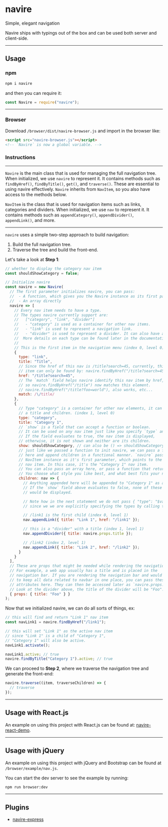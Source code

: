 # navire

Simple, elegant navigation

Navire ships with typings out of the box and can be used both server and client-side.

---

## Usage

### npm

```bash
npm i navire
```

and then you can require it:

```javascript
const Navire = require("navire");
```

---

### Browser

Download `/browser/dist/navire-browser.js` and import in the browser like:

```html
<script src="navire-browser.js"></script>
<!-- `Navire` is now a global variable. -->
```

### Instructions

---

`Navire` is the main class that is used for managing the full navigation tree. When initialized, we use `navire` to represent it. It contains methods such as `findByHref()`, `findByTitle()`, `get()`, and `traverse()`. These are essential to using navire effectively. `Navire` inherits from `NavItem`, so you also have access to the methods below.

`NavItem` is the class that is used for navigation items such as links, categories and dividers. When initialized, we use `nav` to represent it. It contains methods such as `appendCategory()`, `appendDivider()`, `appendLink()`, and more.

---

`navire` uses a simple two-step approach to build navigation:

1. Build the full navigation tree.
2. Traverse the tree and build the front-end.

Let's take a look at **Step 1**:

```javascript
// whether to display the category nav item
const shouldShowCategory = false;

// Initialize navire
const navire = new Navire(
  // The first parameter initializes navire, you can pass:
  //  - A function, which gives you the Navire instance as its first parameter
  //  - An array directly
  navire => [
    // Every nav item needs to have a type.
    // The types navire currently support are:
    //   ["category", "link", "divider"]
    //   - "category" is used as a container for other nav items.
    //   - "link" is used to represent a navigation link.
    //   - "divider" is used to represent a divider. It can also have a title.
    //  More details on each type can be found later in the documentation.
    //
    // This is the first item in the navigation menu (index 0, level 0)
    {
      type: "link",
      title: "Title",
      // Since the href of this nav is /title?search=45, currently, this
      // item can only be found by: navire.findByHref("/title?search=45").
      href: "/title?search=45",
      // The `match` field helps navire identify this nav item by href,
      // so navire.findByHref("/title") now matches this element.
      // navire.findByHref("/title?foo=world"), also works, etc...
      match: /\/title/
    },
    {
      // Type "category" is a container for other nav elements, it can have
      // a title and children. (index 1, level 0)
      type: "category",
      title: "Category 1",
      // `show` is a field that can accept a function or boolean.
      // It can be used on any nav item just like you specify `type` and `title`.
      // If the field evaluates to true, the nav item is displayed,
      // otherwise, it is not shown and neither are its children.
      show: shouldShowCategory, // can also be () => shouldShowCategory
      // just like we passed a function to init navire, we can pass a function
      // here and append children in a functional manner. `navire` passes a
      // NavItem instance as it's first parameter, which points to the current
      // nav item. In this case, it's the "Category 1" nav item.
      // You can also pass an array here, or pass a function that returns an array.
      // You choose what style you like best, and what best fits your needs.
      children: nav => {
        // Anything appended here will be appended to "Category 1" as a child.
        // If the `show` field above evaluates to false, none of these items
        // would be displayed.

        // Note how in the next statement we do not pass { "type": "$value" },
        // since we we are explicitly specifying the types by calling the methods.

        // /link1 is the first child (index 0, level 1)
        nav.appendLink({ title: "Link 1", href: "/link1" });

        // this is a "divider" with a title (index 1, level 1)
        nav.appendDivider({ title: navire.props.title });

        // /link2 (index 2, level 1)
        nav.appendLink({ title: "Link 2", href: "/link2" });
      }
    }
  ],
  // These are props that might be needed while rendering the navigation
  // For example, a web app usually has a title and is placed in the
  // navigation bar. If you are rendering the navigation bar and would like
  // to keep all data related to navbar in one place, you can pass these
  // attributes here. They can then be accessed later as `navire.props.field`.
  // Look at the divider above, the title of the divider will be "Foo".
  { props: { title: "Foo" } }
);
```

Now that we initialized navire, we can do all sorts of things, ex:

```javascript
// this will find and return "Link 1" nav item
const navLink1 = navire.findByHref("/link1");

// this will set "Link 1" as the active nav item
// since "Link 1" is a child of "Category 1",
// "Category 1" will also be active.
navLink1.activate();

navLink1.active; // true
navire.findByTitle("Category 1").active; // true
```

We can proceed to **Step 2**, where we traverse the navigation tree and generate the front-end:

```javascript
navire.traverse((item, traverseChildren) => {
  // traverse
});
```

---

## Usage with React.js

An example on using this project with React.js can be found at: [navire-react-demo](https://github.com/claude-abounegm/navire-react-demo).

---

## Usage with jQuery

An example on using this project with jQuery and Bootstrap can be found at `/browser/example/nav.js`.

You can start the dev server to see the example by running:

```bash
npm run browser:dev
```

---

## Plugins

- [navire-express](https://github.com/claude-abounegm/navire-express)
